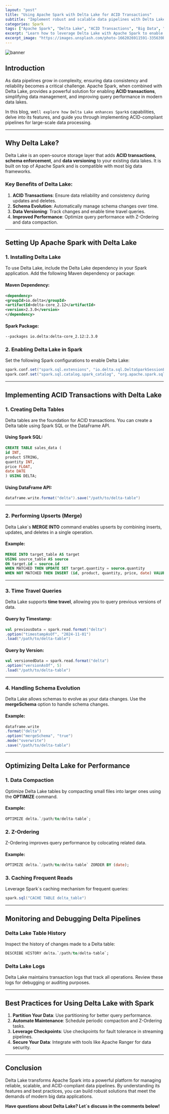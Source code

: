```yaml
---
layout: "post"
title: "Using Apache Spark with Delta Lake for ACID Transactions"
subtitle: "Implement robust and scalable data pipelines with Delta Lake and Apache Spark"
categories: Spark
tags: ["Apache Spark", "Delta Lake", "ACID Transactions", "Big Data", "Data Lakes", "ETL"]
excerpt: "Learn how to leverage Delta Lake with Apache Spark to enable ACID transactions, manage data consistency, and build reliable big data pipelines."
excerpt_image: "https://images.unsplash.com/photo-1662026911591-335639b11db6"
---
```

![banner](https://images.unsplash.com/photo-1662026911591-335639b11db6)

## Introduction

As data pipelines grow in complexity, ensuring data consistency and reliability becomes a critical challenge. Apache Spark, when combined with Delta Lake, provides a powerful solution for enabling **ACID transactions**, simplifying data management, and improving query performance in modern data lakes.

In this blog, we`ll explore how Delta Lake enhances Spark`s capabilities, delve into its features, and guide you through implementing ACID-compliant pipelines for large-scale data processing.

---

## Why Delta Lake?

Delta Lake is an open-source storage layer that adds **ACID transactions**, **schema enforcement**, and **data versioning** to your existing data lakes. It is built on top of Apache Spark and is compatible with most big data frameworks.

### Key Benefits of Delta Lake:
1. **ACID Transactions**: Ensure data reliability and consistency during updates and deletes.
2. **Schema Evolution**: Automatically manage schema changes over time.
3. **Data Versioning**: Track changes and enable time travel queries.
4. **Improved Performance**: Optimize query performance with Z-Ordering and data compaction.

---

## Setting Up Apache Spark with Delta Lake

### 1. Installing Delta Lake

To use Delta Lake, include the Delta Lake dependency in your Spark application. Add the following Maven dependency or package:

#### Maven Dependency:
```xml
<dependency>
<groupId>io.delta</groupId>
<artifactId>delta-core_2.12</artifactId>
<version>2.3.0</version>
</dependency>
```

#### Spark Package:
```bash
--packages io.delta:delta-core_2.12:2.3.0
```

### 2. Enabling Delta Lake in Spark

Set the following Spark configurations to enable Delta Lake:
```scala
spark.conf.set("spark.sql.extensions", "io.delta.sql.DeltaSparkSessionExtension")
spark.conf.set("spark.sql.catalog.spark_catalog", "org.apache.spark.sql.delta.catalog.DeltaCatalog")
```

---

## Implementing ACID Transactions with Delta Lake

### 1. Creating Delta Tables

Delta tables are the foundation for ACID transactions. You can create a Delta table using Spark SQL or the DataFrame API.

#### Using Spark SQL:
```sql
CREATE TABLE sales_data (
id INT,
product STRING,
quantity INT,
price FLOAT,
date DATE
) USING DELTA;
```

#### Using DataFrame API:
```scala
dataframe.write.format("delta").save("/path/to/delta-table")
```

---

### 2. Performing Upserts (Merge)

Delta Lake`s **MERGE INTO** command enables upserts by combining inserts, updates, and deletes in a single operation.

#### Example:
```sql
MERGE INTO target_table AS target
USING source_table AS source
ON target.id = source.id
WHEN MATCHED THEN UPDATE SET target.quantity = source.quantity
WHEN NOT MATCHED THEN INSERT (id, product, quantity, price, date) VALUES (source.id, source.product, source.quantity, source.price, source.date);
```

---

### 3. Time Travel Queries

Delta Lake supports **time travel**, allowing you to query previous versions of data.

#### Query by Timestamp:
```scala
val previousData = spark.read.format("delta")
.option("timestampAsOf", "2024-11-01")
.load("/path/to/delta-table")
```

#### Query by Version:
```scala
val versionedData = spark.read.format("delta")
.option("versionAsOf", 5)
.load("/path/to/delta-table")
```

---

### 4. Handling Schema Evolution

Delta Lake allows schemas to evolve as your data changes. Use the **mergeSchema** option to handle schema changes.

#### Example:
```scala
dataframe.write
.format("delta")
.option("mergeSchema", "true")
.mode("overwrite")
.save("/path/to/delta-table")
```

---

## Optimizing Delta Lake for Performance

### 1. Data Compaction

Optimize Delta Lake tables by compacting small files into larger ones using the **OPTIMIZE** command.

#### Example:
```sql
OPTIMIZE delta.`/path/to/delta-table`;
```

### 2. Z-Ordering

Z-Ordering improves query performance by colocating related data.

#### Example:
```sql
OPTIMIZE delta.`/path/to/delta-table` ZORDER BY (date);
```

### 3. Caching Frequent Reads

Leverage Spark`s caching mechanism for frequent queries:
```scala
spark.sql("CACHE TABLE delta_table")
```

---

## Monitoring and Debugging Delta Pipelines

### Delta Lake Table History

Inspect the history of changes made to a Delta table:
```sql
DESCRIBE HISTORY delta.`/path/to/delta-table`;
```

### Delta Lake Logs

Delta Lake maintains transaction logs that track all operations. Review these logs for debugging or auditing purposes.

---

## Best Practices for Using Delta Lake with Spark

1. **Partition Your Data**: Use partitioning for better query performance.
2. **Automate Maintenance**: Schedule periodic compaction and Z-Ordering tasks.
3. **Leverage Checkpoints**: Use checkpoints for fault tolerance in streaming pipelines.
4. **Secure Your Data**: Integrate with tools like Apache Ranger for data security.

---

## Conclusion

Delta Lake transforms Apache Spark into a powerful platform for managing reliable, scalable, and ACID-compliant data pipelines. By understanding its features and best practices, you can build robust solutions that meet the demands of modern big data applications.

**Have questions about Delta Lake? Let`s discuss in the comments below!**
